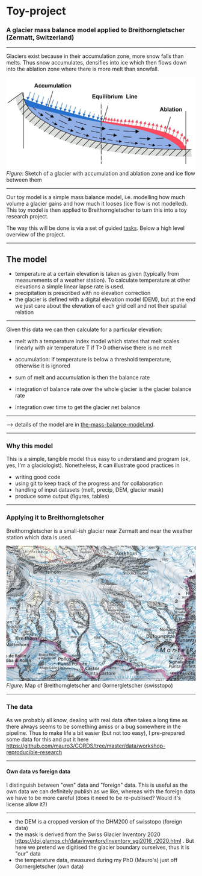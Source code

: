 # Toy-project
### A glacier mass balance model applied to Breithorngletscher (Zermatt, Switzerland)

---

Glaciers exist because in their accumulation zone, more snow falls than melts.  Thus snow accumulates, densifies into ice which then flows down into the ablation zone where there is more melt than snowfall.

![Sketch of a glacier with accumulation and ablation zone and ice flow between them](./resources/glacier.png)
*Figure:* Sketch of a glacier with accumulation and ablation zone and ice flow between them

---

Our toy model is a simple mass balance model, i.e. modelling how much volume a glacier gains and how much it looses (ice flow is not modelled).  This toy model is then applied to Breithorngletscher to turn this into a toy research project.

The way this will be done is via a set of guided [tasks](tasks.md).  Below a high level overview of the project.

---

## The model

- temperature at a certain elevation is taken as given (typically from measurements of a weather station).  To calculate temperature at other elevations a simple linear lapse rate is used.
- precipitation is prescribed with no elevation correction
- the glacier is defined with a digital elevation model (DEM), but at the end we just care about the elevation of each grid cell and not their spatial relation

---

Given this data we can then calculate for a particular elevation:
- melt with a temperature index model which states that melt scales linearly with air temperature T if T>0 otherwise there is no melt
- accumulation: if temperature is below a threshold temperature, otherwise it is ignored

- sum of melt and accumulation is then the balance rate
- integration of balance rate over the whole glacier is the glacier balance rate
- integration over time to get the glacier net balance

---

--> details of the model are in [the-mass-balance-model.md](the-mass-balance-model.md).

---

### Why this model

This is a simple, tangible model thus easy to understand and program (ok, yes, I'm a glaciologist).  Nonetheless, it can illustrate good practices in

- writing good code
- using git to keep track of the progress and for collaboration
- handling of input datasets (melt, precip, DEM, glacier mask)
- produce some output (figures, tables)

---

### Applying it to Breithorngletscher

Breithorngletscher is a small-ish glacier near Zermatt and near the weather station which  data is used.

![Map of Breithorngletscher and Gornergletscher](./resources/breithorn-map.png)
*Figure:* Map of Breithorngletscher and Gornergletscher (swisstopo)

---

### The data

As we probably all know, dealing with real data often takes a long time as there always seems to be something amiss or a bug somewhere in the pipeline.  Thus to make life a bit easier (but not too easy), I pre-prepared some data for this and put it here
https://github.com/mauro3/CORDS/tree/master/data/workshop-reproducible-research

---

#### Own data vs foreign data

I distinguish between "own" data and "foreign" data.  This is useful as the own data we can definitely publish as we like, whereas with the foreign data we have to be more careful (does it need to be re-publised? Would it's license allow it?)

---

- the DEM is a cropped version of the DHM200 of swisstopo (foreign data)
- the mask is derived from the Swiss Glacier Inventory 2020 https://doi.glamos.ch/data/inventory/inventory_sgi2016_r2020.html . But here we pretend we digitised the glacier boundary ourselves, thus it is "our" data
- the temperature data, measured during my PhD (Mauro's) just off Gornergletscher (own data)
